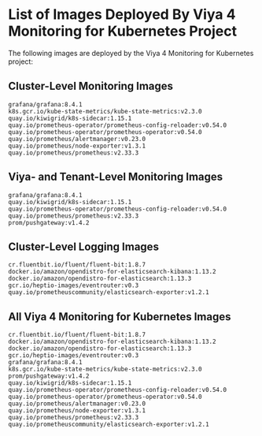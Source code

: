 # List of Images Deployed By Viya 4 Monitoring for Kubernetes Project
The following images are deployed by the Viya 4 Monitoring for Kubernetes project:

## Cluster-Level Monitoring Images
```plaintext
grafana/grafana:8.4.1
k8s.gcr.io/kube-state-metrics/kube-state-metrics:v2.3.0
quay.io/kiwigrid/k8s-sidecar:1.15.1
quay.io/prometheus-operator/prometheus-config-reloader:v0.54.0
quay.io/prometheus-operator/prometheus-operator:v0.54.0
quay.io/prometheus/alertmanager:v0.23.0
quay.io/prometheus/node-exporter:v1.3.1
quay.io/prometheus/prometheus:v2.33.3
```

## Viya- and Tenant-Level Monitoring Images
```plaintext
grafana/grafana:8.4.1
quay.io/kiwigrid/k8s-sidecar:1.15.1
quay.io/prometheus-operator/prometheus-config-reloader:v0.54.0
quay.io/prometheus/prometheus:v2.33.3
prom/pushgateway:v1.4.2
```

## Cluster-Level Logging Images
```plaintext
cr.fluentbit.io/fluent/fluent-bit:1.8.7
docker.io/amazon/opendistro-for-elasticsearch-kibana:1.13.2
docker.io/amazon/opendistro-for-elasticsearch:1.13.3
gcr.io/heptio-images/eventrouter:v0.3
quay.io/prometheuscommunity/elasticsearch-exporter:v1.2.1
```

## All Viya 4 Monitoring for Kubernetes Images
```plaintext
cr.fluentbit.io/fluent/fluent-bit:1.8.7
docker.io/amazon/opendistro-for-elasticsearch-kibana:1.13.2
docker.io/amazon/opendistro-for-elasticsearch:1.13.3
gcr.io/heptio-images/eventrouter:v0.3
grafana/grafana:8.4.1
k8s.gcr.io/kube-state-metrics/kube-state-metrics:v2.3.0
prom/pushgateway:v1.4.2
quay.io/kiwigrid/k8s-sidecar:1.15.1
quay.io/prometheus-operator/prometheus-config-reloader:v0.54.0
quay.io/prometheus-operator/prometheus-operator:v0.54.0
quay.io/prometheus/alertmanager:v0.23.0
quay.io/prometheus/node-exporter:v1.3.1
quay.io/prometheus/prometheus:v2.33.3
quay.io/prometheuscommunity/elasticsearch-exporter:v1.2.1
```

